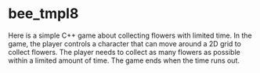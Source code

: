 # bee_tmpl8
Here is a simple C++ game about collecting flowers with limited time. In the game, the player controls a character that can move around a 2D grid to collect flowers. The player needs to collect as many flowers as possible within a limited amount of time. The game ends when the time runs out.
